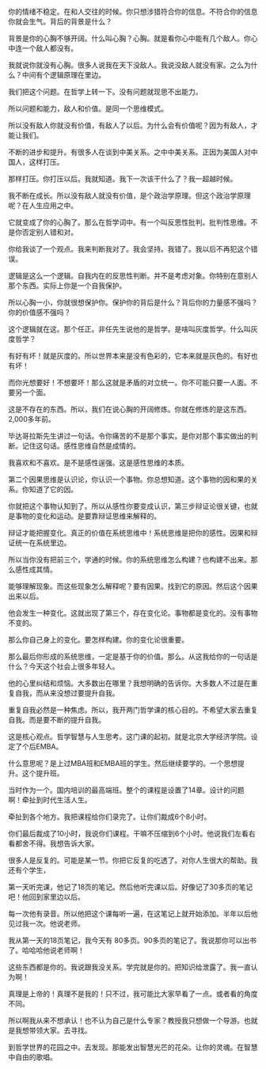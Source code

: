 你的情绪不稳定。在和人交往的时候。你只想涉猎符合你的信息。不符合你的信息你就会生气。背后的背景是什么？

背景是你的心胸不够开阔。什么叫心胸？心胸。就是看你心中能有几个敌人。你心中连一个敌人都没有。

我就说你就没有心胸。很多人说我在天下没敌人。我说没敌人就没有家。之么为什么？中间有个逻辑原理在里边。

我们把这个问题。在哲学上转一下。没有问题就现思不出能力。

所以问题和能力，敌人和价值。是同一个思维模式。

所以没有敌人你就没有价值，有敌人了以后。为什么会有价值呢？因为有敌人，才能让我们。

不断的进步和提升。有很多人在谈到中美关系。之中中美关系。正因为美国人对中国人，这样打压。

那样打压。你打压以后。我就知道。我下一次该干什么了？我一超越时候。

我不断在成长。所以没有敌人就没有价值，是个政治学原理。但这个政治学原理呢？在人生应用之中。

它就变成了你的心胸了。那么在哲学词中。有一个叫反思性批判。批判性思维。不是你否定别人错和对。

你给我谈了一个观点。我来判断我对了。我会坚持。我错了。我以后不再犯这个错误。

逻辑是这么一个逻辑。自我内在的反思性判断。并不是考虑对象。你特别在意别人那个东西。实际上你是一个自我保护。

所以心胸一小，你就很想保护你。保护你的背后是什么？背后你的力量感不强吗？你的价值感不强吗？

这个逻辑就在这。那个任正。非任先生说他的是哲学。是啥叫灰度哲学。什么叫灰度哲学？

有好有坏！就是灰度的。所以世界本来是没有色彩的，它本来就是灰色的。有好也有坏！

而你光想要好！不想要坏！那么这就是矛盾的对立统一。你不可能只要一人面。不要另一个面。

这是不存在的东西。所以，我们在说心胸的开阔修炼。你就在修炼的是这东西。2,000多年前。

毕达哥拉斯先生讲过一句话。令你痛苦的不是那个事实。是你对那个事实做出的判断。记住这句话。感性思维自然是成情的。

我喜欢和不喜欢。是不是感性逞强。这是感性思维的本质。

第二个因果思维是认识论，你认识一个事物。你总想知道。这个事物的因和果的关系。你知道了它的因。

你就把这个事物认知到了。所以从感性你要变成认识，第三步辩证论很关键，也就是事物的变化和运动。是要靠辩证思维来解释的。

辩证才能把握变化。真正的价值在系统思维中！系统思维是把你的感性。因果和辩证统一在系统里边。

所以当你没有把前三个，学通的时候。你的系统思维怎么构建？也构建不出来。那么感性成其情。

能够理解现象。而这些现象怎么解释呢？要有因果。找到它的原因。然后这个因果出来以后。

他会发生一种变化。这就出现了第三个，存在变化论。事物都是变化的。没有事物不变的。

那么你自己身上的变化。要怎样构建。你的变化论很重要。

那么最后你形成的系统思维，一定是基于你的价值。那么。从这我给你的一句话是什么？今天这个社会上很多年轻人。

他的心里纠结和烦恼。大多数出在哪里？我想明确的告诉你。大多数人不过是在重复自我，而从来没想过要提升自我。

重复自我必然是一种焦虑。所以，我开两门哲学课的核心目的。不希望大家去重复自我。而是要不断的提升自我。

这是核心观点。哲学智慧与人生思考。这门课的起初。就是北京大学经济学院。设定了个后EMBA。

什么意思呢？是上过MBA班和EMBA班的学生。然后继续要学的。一个思想提升。这个提升班。

当时作为一个。国内培训的最高端班。整个的课程是设置了14章。设计的问题啊！牵扯到时代生活人生。

牵扯到各个地方。我把课程给你们录完了。让你们裁成6个8小时。

你们最后裁成了10小时，我说你们课程。干嘛不压缩到6个小时。他说我们左看右看都舍不得。我想告诉大家。

很多人是反复的。可能是某一节。你把它反复的吃透了。对你人生很大的帮助。我还有个学生，

第一天听完课，他记了18页的笔记。然后他听完课以后。好像记了30多页的笔记吧！他回到家里边以后。

每一次他有录音。所以他把这个课每听一遍，在这笔记上就开始添加。半年以后他见过我一次。他说老师。

我从第一天的18页笔记，我今天有 80多页。90多页的笔记了。我说那你可以出书了。哈哈哈他说老师啊！

这些东西都是你的。我说跟我没关系。学完就是你的。把知识给泄露了。我一直认为啊！

真理是上帝的！真理不是我的！只不过，我可能比大家早看了一点。或者看的角度不同。

所以啊我从来不想承认！也不认为自己是什么专家？教授我只想做一个导游。也就是我想带领大家。去寻找。

到哲学世界的花园之中。去发现。那能发出智慧光芒的花朵。让你的灵魂。在智慧中自由的歌唱。